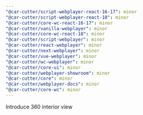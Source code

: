```yaml
---
"@car-cutter/script-webplayer-react-16-17": minor
"@car-cutter/script-webplayer-react-18": minor
"@car-cutter/core-wc-react-16-17": minor
"@car-cutter/vanilla-webplayer": minor
"@car-cutter/core-wc-react-18": minor
"@car-cutter/script-webplayer": minor
"@car-cutter/react-webplayer": minor
"@car-cutter/next-webplayer": minor
"@car-cutter/vue-webplayer": minor
"@car-cutter/wc-webplayer": minor
"@car-cutter/core-ui": minor
"@car-cutter/webplayer-showroom": minor
"@car-cutter/core": minor
"@car-cutter/webplayer-docs": minor
"@car-cutter/core-wc": minor
---
```


Introduce 360 interior view
